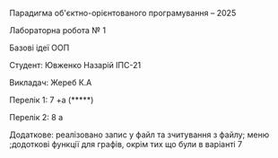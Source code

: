 Парадигма об'єктно-орієнтованого програмування – 2025

Лабораторна робота № 1

Базові ідеї ООП


Студент: Ювженко Назарій ІПС-21 

Викладач: Жереб К.А


Перелік 1: 7 +a (*****)

Перелік 2: 8 а

Додаткове: реалізовано запис у файл та зчитування з файлу; меню ;додоткові функції для графів, окрім тих що були в варіанті 7
           
